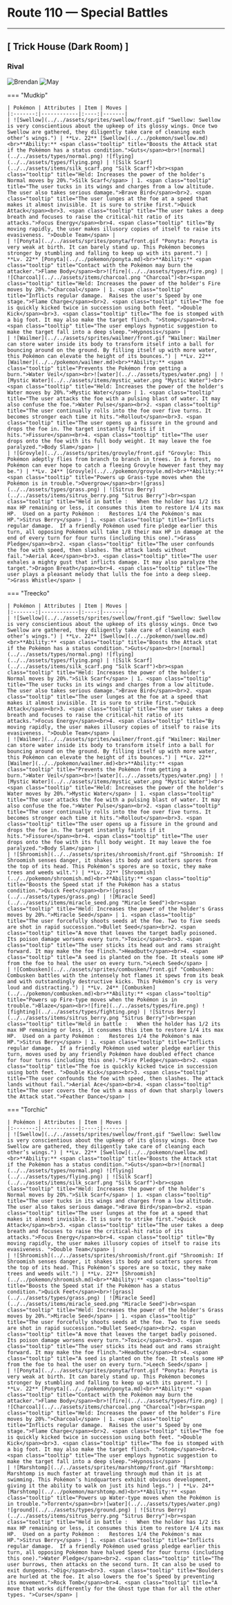 # Route 110 — Special Battles

---

## [ Trick House (Dark Room) ]

### Rival

![Brendan](../../assets/important_trainers/brendan.png "Brendan") ![May](../../assets/important_trainers/may.png "May")

=== "Mudkip"

	| Pokémon | Attributes | Item | Moves |
	|:-------:|------------|:----:|-------|
	| ![Swellow](../../assets/sprites/swellow/front.gif "Swellow: Swellow is very conscientious about the upkeep of its glossy wings. Once two Swellow are gathered, they diligently take care of cleaning each other’s wings.") | **Lv. 22** [Swellow](../../pokemon/swellow.md)<br>**Ability:** <span class="tooltip" title="Boosts the Attack stat if the Pokémon has a status condition.">Guts</span><br>![normal](../../assets/types/normal.png) ![flying](../../assets/types/flying.png) | ![Silk Scarf](../../assets/items/silk_scarf.png "Silk Scarf")<br><span class="tooltip" title="Held: Increases the power of the holder's Normal moves by 20%.">Silk Scarf</span> | 1. <span class="tooltip" title="The user tucks in its wings and charges from a low altitude. The user also takes serious damage.">Brave Bird</span><br>2. <span class="tooltip" title="The user lunges at the foe at a speed that makes it almost invisible. It is sure to strike first.">Quick Attack</span><br>3. <span class="tooltip" title="The user takes a deep breath and focuses to raise the critical-hit ratio of its attacks.">Focus Energy</span><br>4. <span class="tooltip" title="By moving rapidly, the user makes illusory copies of itself to raise its evasiveness. ">Double Team</span> |
	| ![Ponyta](../../assets/sprites/ponyta/front.gif "Ponyta: Ponyta is very weak at birth. It can barely stand up. This Pokémon becomes stronger by stumbling and falling to keep up with its parent.") | **Lv. 22** [Ponyta](../../pokemon/ponyta.md)<br>**Ability:** <span class="tooltip" title="Contact with the Pokémon may burn the attacker.">Flame Body</span><br>![fire](../../assets/types/fire.png) | ![Charcoal](../../assets/items/charcoal.png "Charcoal")<br><span class="tooltip" title="Held: Increases the power of the holder's Fire moves by 20%.">Charcoal</span> | 1. <span class="tooltip" title="Inflicts regular damage.  Raises the user's Speed by one stage.">Flame Charge</span><br>2. <span class="tooltip" title="The foe is quickly kicked twice in succession using both feet. ">Double Kick</span><br>3. <span class="tooltip" title="The foe is stomped with a big foot. It may also make the target flinch. ">Stomp</span><br>4. <span class="tooltip" title="The user employs hypnotic suggestion to make the target fall into a deep sleep.">Hypnosis</span> |
	| ![Wailmer](../../assets/sprites/wailmer/front.gif "Wailmer: Wailmer can store water inside its body to transform itself into a ball for bouncing around on the ground. By filling itself up with more water, this Pokémon can elevate the height of its bounces.") | **Lv. 22** [Wailmer](../../pokemon/wailmer.md)<br>**Ability:** <span class="tooltip" title="Prevents the Pokémon from getting a burn.">Water Veil</span><br>![water](../../assets/types/water.png) | ![Mystic Water](../../assets/items/mystic_water.png "Mystic Water")<br><span class="tooltip" title="Held: Increases the power of the holder's Water moves by 20%.">Mystic Water</span> | 1. <span class="tooltip" title="The user attacks the foe with a pulsing blast of water. It may also confuse the foe.">Water Pulse</span><br>2. <span class="tooltip" title="The user continually rolls into the foe over five turns. It becomes stronger each time it hits.">Rollout</span><br>3. <span class="tooltip" title="The user opens up a fissure in the ground and drops the foe in. The target instantly faints if it hits.">Fissure</span><br>4. <span class="tooltip" title="The user drops onto the foe with its full body weight. It may leave the foe paralyzed.">Body Slam</span> |
	| ![Grovyle](../../assets/sprites/grovyle/front.gif "Grovyle: This Pokémon adeptly flies from branch to branch in trees. In a forest, no Pokémon can ever hope to catch a fleeing Grovyle however fast they may be.") | **Lv. 24** [Grovyle](../../pokemon/grovyle.md)<br>**Ability:** <span class="tooltip" title="Powers up Grass-type moves when the Pokémon is in trouble.">Overgrow</span><br>![grass](../../assets/types/grass.png) | ![Sitrus Berry](../../assets/items/sitrus_berry.png "Sitrus Berry")<br><span class="tooltip" title="Held in battle :   When the holder has 1/2 its max HP remaining or less, it consumes this item to restore 1/4 its max HP.  Used on a party Pokémon :   Restores 1/4 the Pokémon's max HP.">Sitrus Berry</span> | 1. <span class="tooltip" title="Inflicts regular damage.  If a friendly Pokémon used fire pledge earlier this turn, all opposing Pokémon will take 1/8 their max HP in damage at the end of every turn for four turns (including this one).">Grass Pledge</span><br>2. <span class="tooltip" title="The user confounds the foe with speed, then slashes. The attack lands without fail.">Aerial Ace</span><br>3. <span class="tooltip" title="The user exhales a mighty gust that inflicts damage. It may also paralyze the target.">Dragon Breath</span><br>4. <span class="tooltip" title="The user plays a pleasant melody that lulls the foe into a deep sleep. ">Grass Whistle</span> |
=== "Treecko"

	| Pokémon | Attributes | Item | Moves |
	|:-------:|------------|:----:|-------|
	| ![Swellow](../../assets/sprites/swellow/front.gif "Swellow: Swellow is very conscientious about the upkeep of its glossy wings. Once two Swellow are gathered, they diligently take care of cleaning each other’s wings.") | **Lv. 22** [Swellow](../../pokemon/swellow.md)<br>**Ability:** <span class="tooltip" title="Boosts the Attack stat if the Pokémon has a status condition.">Guts</span><br>![normal](../../assets/types/normal.png) ![flying](../../assets/types/flying.png) | ![Silk Scarf](../../assets/items/silk_scarf.png "Silk Scarf")<br><span class="tooltip" title="Held: Increases the power of the holder's Normal moves by 20%.">Silk Scarf</span> | 1. <span class="tooltip" title="The user tucks in its wings and charges from a low altitude. The user also takes serious damage.">Brave Bird</span><br>2. <span class="tooltip" title="The user lunges at the foe at a speed that makes it almost invisible. It is sure to strike first.">Quick Attack</span><br>3. <span class="tooltip" title="The user takes a deep breath and focuses to raise the critical-hit ratio of its attacks.">Focus Energy</span><br>4. <span class="tooltip" title="By moving rapidly, the user makes illusory copies of itself to raise its evasiveness. ">Double Team</span> |
	| ![Wailmer](../../assets/sprites/wailmer/front.gif "Wailmer: Wailmer can store water inside its body to transform itself into a ball for bouncing around on the ground. By filling itself up with more water, this Pokémon can elevate the height of its bounces.") | **Lv. 22** [Wailmer](../../pokemon/wailmer.md)<br>**Ability:** <span class="tooltip" title="Prevents the Pokémon from getting a burn.">Water Veil</span><br>![water](../../assets/types/water.png) | ![Mystic Water](../../assets/items/mystic_water.png "Mystic Water")<br><span class="tooltip" title="Held: Increases the power of the holder's Water moves by 20%.">Mystic Water</span> | 1. <span class="tooltip" title="The user attacks the foe with a pulsing blast of water. It may also confuse the foe.">Water Pulse</span><br>2. <span class="tooltip" title="The user continually rolls into the foe over five turns. It becomes stronger each time it hits.">Rollout</span><br>3. <span class="tooltip" title="The user opens up a fissure in the ground and drops the foe in. The target instantly faints if it hits.">Fissure</span><br>4. <span class="tooltip" title="The user drops onto the foe with its full body weight. It may leave the foe paralyzed.">Body Slam</span> |
	| ![Shroomish](../../assets/sprites/shroomish/front.gif "Shroomish: If Shroomish senses danger, it shakes its body and scatters spores from the top of its head. This Pokémon’s spores are so toxic, they make trees and weeds wilt.") | **Lv. 22** [Shroomish](../../pokemon/shroomish.md)<br>**Ability:** <span class="tooltip" title="Boosts the Speed stat if the Pokémon has a status condition.">Quick Feet</span><br>![grass](../../assets/types/grass.png) | ![Miracle Seed](../../assets/items/miracle_seed.png "Miracle Seed")<br><span class="tooltip" title="Held: Increases the power of the holder's Grass moves by 20%.">Miracle Seed</span> | 1. <span class="tooltip" title="The user forcefully shoots seeds at the foe. Two to five seeds are shot in rapid succession.">Bullet Seed</span><br>2. <span class="tooltip" title="A move that leaves the target badly poisoned. Its poison damage worsens every turn.">Toxic</span><br>3. <span class="tooltip" title="The user sticks its head out and rams straight forward. It may make the foe flinch.">Headbutt</span><br>4. <span class="tooltip" title="A seed is planted on the foe. It steals some HP from the foe to heal the user on every turn.">Leech Seed</span> |
	| ![Combusken](../../assets/sprites/combusken/front.gif "Combusken: Combusken battles with the intensely hot flames it spews from its beak and with outstandingly destructive kicks. This Pokémon’s cry is very loud and distracting.") | **Lv. 24** [Combusken](../../pokemon/combusken.md)<br>**Ability:** <span class="tooltip" title="Powers up Fire-type moves when the Pokémon is in trouble.">Blaze</span><br>![fire](../../assets/types/fire.png) ![fighting](../../assets/types/fighting.png) | ![Sitrus Berry](../../assets/items/sitrus_berry.png "Sitrus Berry")<br><span class="tooltip" title="Held in battle :   When the holder has 1/2 its max HP remaining or less, it consumes this item to restore 1/4 its max HP.  Used on a party Pokémon :   Restores 1/4 the Pokémon's max HP.">Sitrus Berry</span> | 1. <span class="tooltip" title="Inflicts regular damage.  If a friendly Pokémon used water pledge earlier this turn, moves used by any friendly Pokémon have doubled effect chance for four turns (including this one).">Fire Pledge</span><br>2. <span class="tooltip" title="The foe is quickly kicked twice in succession using both feet. ">Double Kick</span><br>3. <span class="tooltip" title="The user confounds the foe with speed, then slashes. The attack lands without fail.">Aerial Ace</span><br>4. <span class="tooltip" title="The user covers the foe with a mass of down that sharply lowers the Attack stat.">Feather Dance</span> |
=== "Torchic"

	| Pokémon | Attributes | Item | Moves |
	|:-------:|------------|:----:|-------|
	| ![Swellow](../../assets/sprites/swellow/front.gif "Swellow: Swellow is very conscientious about the upkeep of its glossy wings. Once two Swellow are gathered, they diligently take care of cleaning each other’s wings.") | **Lv. 22** [Swellow](../../pokemon/swellow.md)<br>**Ability:** <span class="tooltip" title="Boosts the Attack stat if the Pokémon has a status condition.">Guts</span><br>![normal](../../assets/types/normal.png) ![flying](../../assets/types/flying.png) | ![Silk Scarf](../../assets/items/silk_scarf.png "Silk Scarf")<br><span class="tooltip" title="Held: Increases the power of the holder's Normal moves by 20%.">Silk Scarf</span> | 1. <span class="tooltip" title="The user tucks in its wings and charges from a low altitude. The user also takes serious damage.">Brave Bird</span><br>2. <span class="tooltip" title="The user lunges at the foe at a speed that makes it almost invisible. It is sure to strike first.">Quick Attack</span><br>3. <span class="tooltip" title="The user takes a deep breath and focuses to raise the critical-hit ratio of its attacks.">Focus Energy</span><br>4. <span class="tooltip" title="By moving rapidly, the user makes illusory copies of itself to raise its evasiveness. ">Double Team</span> |
	| ![Shroomish](../../assets/sprites/shroomish/front.gif "Shroomish: If Shroomish senses danger, it shakes its body and scatters spores from the top of its head. This Pokémon’s spores are so toxic, they make trees and weeds wilt.") | **Lv. 22** [Shroomish](../../pokemon/shroomish.md)<br>**Ability:** <span class="tooltip" title="Boosts the Speed stat if the Pokémon has a status condition.">Quick Feet</span><br>![grass](../../assets/types/grass.png) | ![Miracle Seed](../../assets/items/miracle_seed.png "Miracle Seed")<br><span class="tooltip" title="Held: Increases the power of the holder's Grass moves by 20%.">Miracle Seed</span> | 1. <span class="tooltip" title="The user forcefully shoots seeds at the foe. Two to five seeds are shot in rapid succession.">Bullet Seed</span><br>2. <span class="tooltip" title="A move that leaves the target badly poisoned. Its poison damage worsens every turn.">Toxic</span><br>3. <span class="tooltip" title="The user sticks its head out and rams straight forward. It may make the foe flinch.">Headbutt</span><br>4. <span class="tooltip" title="A seed is planted on the foe. It steals some HP from the foe to heal the user on every turn.">Leech Seed</span> |
	| ![Ponyta](../../assets/sprites/ponyta/front.gif "Ponyta: Ponyta is very weak at birth. It can barely stand up. This Pokémon becomes stronger by stumbling and falling to keep up with its parent.") | **Lv. 22** [Ponyta](../../pokemon/ponyta.md)<br>**Ability:** <span class="tooltip" title="Contact with the Pokémon may burn the attacker.">Flame Body</span><br>![fire](../../assets/types/fire.png) | ![Charcoal](../../assets/items/charcoal.png "Charcoal")<br><span class="tooltip" title="Held: Increases the power of the holder's Fire moves by 20%.">Charcoal</span> | 1. <span class="tooltip" title="Inflicts regular damage.  Raises the user's Speed by one stage.">Flame Charge</span><br>2. <span class="tooltip" title="The foe is quickly kicked twice in succession using both feet. ">Double Kick</span><br>3. <span class="tooltip" title="The foe is stomped with a big foot. It may also make the target flinch. ">Stomp</span><br>4. <span class="tooltip" title="The user employs hypnotic suggestion to make the target fall into a deep sleep.">Hypnosis</span> |
	| ![Marshtomp](../../assets/sprites/marshtomp/front.gif "Marshtomp: Marshtomp is much faster at traveling through mud than it is at swimming. This Pokémon’s hindquarters exhibit obvious development, giving it the ability to walk on just its hind legs.") | **Lv. 24** [Marshtomp](../../pokemon/marshtomp.md)<br>**Ability:** <span class="tooltip" title="Powers up Water-type moves when the Pokémon is in trouble.">Torrent</span><br>![water](../../assets/types/water.png) ![ground](../../assets/types/ground.png) | ![Sitrus Berry](../../assets/items/sitrus_berry.png "Sitrus Berry")<br><span class="tooltip" title="Held in battle :   When the holder has 1/2 its max HP remaining or less, it consumes this item to restore 1/4 its max HP.  Used on a party Pokémon :   Restores 1/4 the Pokémon's max HP.">Sitrus Berry</span> | 1. <span class="tooltip" title="Inflicts regular damage.  If a friendly Pokémon used grass pledge earlier this turn, all opposing Pokémon have halved Speed for four turns (including this one).">Water Pledge</span><br>2. <span class="tooltip" title="The user burrows, then attacks on the second turn. It can also be used to exit dungeons.">Dig</span><br>3. <span class="tooltip" title="Boulders are hurled at the foe. It also lowers the foe’s Speed by preventing its movement.">Rock Tomb</span><br>4. <span class="tooltip" title="A move that works differently for the Ghost type than for all the other types. ">Curse</span> |

